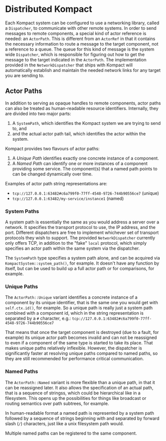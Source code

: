 # Distributed Kompact

Each Kompact system can be configured to use a networking library, called a `Dispatcher`, to communicate with other remote systems. In order to send messages to remote components, a special kind of actor reference is needed: an `ActorPath`. This is different from an `ActorRef` in that it contains the necessary information to route a message to the target component, not a reference to a queue. The queue for this kind of message is the system wide `Dispatcher`, which is responsible for figuring out how to get the message to the target indicated in the `ActorPath`. The implementation provided in the `NetworkDispatcher` that ships with Kompact will automatically establish and maintain the needed network links for any target you are sending to.

## Actor Paths

In addition to serving as opaque handles to remote components, actor paths can also be treated as human-readable resource identifiers. Internally, they are divided into two major parts:

1. A `SystemPath`, which identifies the Kompact system we are trying to send to, and
2. and the actual actor path tail, which identifies the actor within the system.

Kompact provides two flavours of actor paths: 

1. A *Unique Path* identifies exactly one concrete instance of a component.
2. A *Named Path* can identify one or more instances of a component providing some service. The component(s) that a named path points to can be changed dynamically over time.

Examples of actor path string representations are:

- `tcp://127.0.0.1:63482#c6a799f0-77ff-4548-9726-744b90556ce7` (unique)
- `tcp://127.0.0.1:63482/my-service/instance1` (named)

### System Paths

A system path is essentially the same as you would address a server over a network. It specifies the transport protocol to use, the IP address, and the port. Different dispatchers are free to implement whichever set of transport protocols they wish to support. The provided `NetworkDispatcher` currently only offers TCP, in addition to the "fake" `local` protocol, which simply specifies an actor path within the same system via the dispatcher.

The `SystemPath` type specifies a system path alone, and can be acquired via `KompactSystem::system_path()`, for example. It doesn't have any function by itself, but can be used to build up a full actor path or for comparisons, for example.

### Unique Paths 

The `ActorPath::Unique` variant identifies a concrete instance of a component by its unique identifier, that is the same one you would get with `self.ctx.id()`, for example. So a unique path is really just a system path combined with a component id, which in the string representation is separated by a `#` character, e.g.: `tcp://127.0.0.1:63482#c6a799f0-77ff-4548-9726-744b90556ce7`

That means that once the target component is destroyed (due to a fault, for example) its unique actor path becomes invalid and can not be reassigned to even if a component of the same type is started to take its place. That makes unique paths relatively inflexible. However, the dispatcher is significantly faster at resolving unique paths compared to named paths, so they are still recommended for performance critical communication.

### Named Paths

The `ActorPath::Named` variant is more flexible than a unique path, in that it can be reassigned later. It also allows the specification of an actual path, that is a sequence of stringss, which could be hierarchical like in a filesystem. This opens up the possibilities for things like broadcast or routing semantics over path subtrees, for example.

In human-readable format a named path is represented by a system path followed by a sequence of strings beginning with and separated by forward slash (`/`) characters, just like a unix filesystem path would.

Multiple named paths can be registered to the same component.
